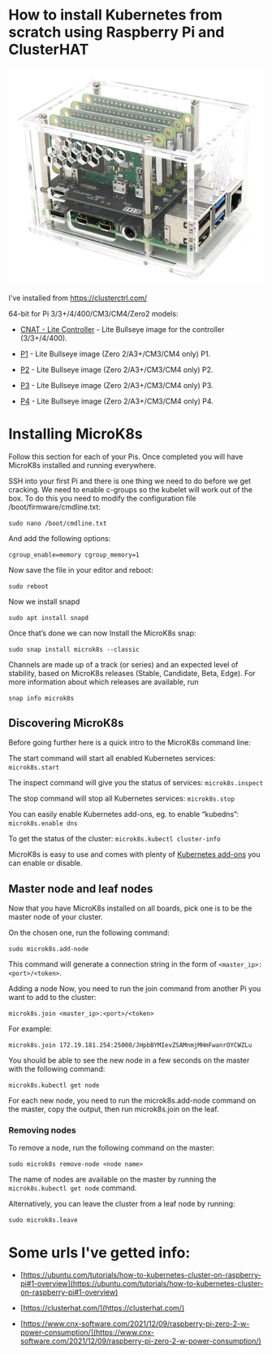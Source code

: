 # How to install Kubernetes from scratch using Raspberry Pi and ClusterHAT

<img src="/img/clusterhat.png" width="720">

I've installed from https://clusterctrl.com/


64-bit for Pi 3/3+/4/400/CM3/CM4/Zero2 models:

* [CNAT - Lite Controller](https://dist.8086.net/clusterctrl/bullseye/2023-05-03/2023-05-03-4-bullseye-ClusterCTRL-arm64-lite-CNAT.zip) - Lite Bullseye image for the controller (3/3+/4/400).

* [P1](https://dist.8086.net/clusterctrl/bullseye/2023-05-03/2023-05-03-4-bullseye-ClusterCTRL-arm64-lite-p1.zip) - Lite Bullseye image (Zero 2/A3+/CM3/CM4 only) P1.

* [P2](https://dist.8086.net/clusterctrl/bullseye/2023-05-03/2023-05-03-4-bullseye-ClusterCTRL-arm64-lite-p2.zip) - Lite Bullseye image (Zero 2/A3+/CM3/CM4 only) P2.

* [P3](https://dist.8086.net/clusterctrl/bullseye/2023-05-03/2023-05-03-4-bullseye-ClusterCTRL-arm64-lite-p3.zip) - Lite Bullseye image (Zero 2/A3+/CM3/CM4 only) P3.

* [P4](https://dist.8086.net/clusterctrl/bullseye/2023-05-03/2023-05-03-4-bullseye-ClusterCTRL-arm64-lite-p4.zip) - Lite Bullseye image (Zero 2/A3+/CM3/CM4 only) P4.


# Installing MicroK8s

Follow this section for each of your Pis. Once completed you will have MicroK8s installed and running everywhere.

SSH into your first Pi and there is one thing we need to do before we get cracking. We need to enable c-groups so the kubelet will work out of the box. To do this you need to modify the configuration file /boot/firmware/cmdline.txt:


`sudo nano /boot/cmdline.txt`

And add the following options:

`cgroup_enable=memory cgroup_memory=1`

Now save the file in your editor and reboot:

`sudo reboot`

Now we install snapd

`sudo apt install snapd`

Once that’s done we can now Install the MicroK8s snap:


`sudo snap install microk8s --classic`

Channels are made up of a track (or series) and an expected level of stability, based on MicroK8s releases (Stable, Candidate, Beta, Edge). For more information about which releases are available, run

`snap info microk8s`

## Discovering MicroK8s
Before going further here is a quick intro to the MicroK8s command line:

The start command will start all enabled Kubernetes services: `microk8s.start`

The inspect command will give you the status of services: `microk8s.inspect`

The stop command will stop all Kubernetes services: `microk8s.stop`

You can easily enable Kubernetes add-ons, eg. to enable “kubedns”: `microk8s.enable dns`

To get the status of the cluster: `microk8s.kubectl cluster-info`

MicroK8s is easy to use and comes with plenty of [Kubernetes add-ons](https://microk8s.io/docs/addons) you can enable or disable.

## Master node and leaf nodes
Now that you have MicroK8s installed on all boards, pick one is to be the master node of your cluster.

On the chosen one, run the following command:

`sudo microk8s.add-node`

This command will generate a connection string in the form of `<master_ip>:<port>/<token>`.

Adding a node
Now, you need to run the join command from another Pi you want to add to the cluster:

`microk8s.join <master_ip>:<port>/<token>`

For example:

`microk8s.join 172.19.181.254:25000/JHpbBYMIevZSAMnmjMHmFwanrOYCWZLu`

You should be able to see the new node in a few seconds on the master with the following command:

`microk8s.kubectl get node`

For each new node, you need to run the microk8s.add-node command on the master, copy the output, then run microk8s.join <master node output> on the leaf.

### Removing nodes


To remove a node, run the following command on the master:

`sudo microk8s remove-node <node name>`

The name of nodes are available on the master by running the `microk8s.kubectl get node` command.

Alternatively, you can leave the cluster from a leaf node by running:

`sudo microk8s.leave`

# Some urls I've getted info:
* [https://ubuntu.com/tutorials/how-to-kubernetes-cluster-on-raspberry-pi#1-overview](https://ubuntu.com/tutorials/how-to-kubernetes-cluster-on-raspberry-pi#1-overview)

* [https://clusterhat.com/](https://clusterhat.com/)
* [https://www.cnx-software.com/2021/12/09/raspberry-pi-zero-2-w-power-consumption/](https://www.cnx-software.com/2021/12/09/raspberry-pi-zero-2-w-power-consumption/)
